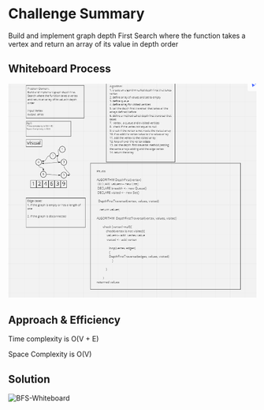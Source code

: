 # Challenge Summary

Build and implement graph depth First Search where the function takes a vertex and return an array of its value in depth order

## Whiteboard Process

![DFS-Whiteboard](https://github.com/anassawalha95/data-structures-and-algorithms/blob/main/challenges/assests/depth-first-graph-whiteboard.PNG)

## Approach & Efficiency

Time complexity is O(V + E)

Space Complexity is O(V)

## Solution

![BFS-Whiteboard](https://github.com/anassawalha95/data-structures-and-algorithms/blob/main/challenges/assests/depth-first-graph.PNG)
